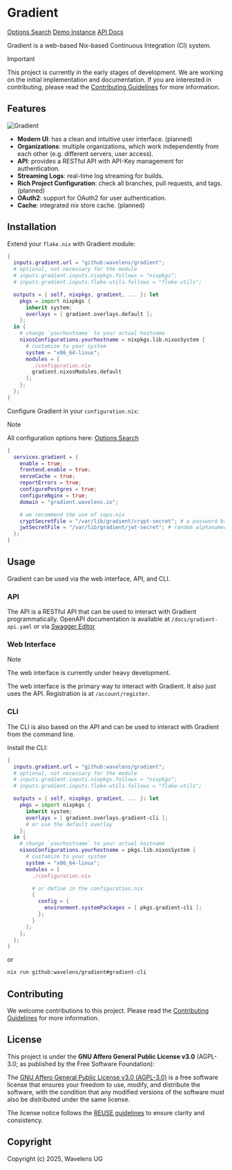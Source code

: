 # Gradient

[Options Search](https://wavelens.github.io/gradient-search)
[Demo Instance](https://gradient.wavelens.io/api/v1/health)
[API Docs](https://petstore.swagger.io/?url=https://raw.githubusercontent.com/wavelens/gradient/master/docs/gradient-api.yaml)

Gradient is a web-based Nix-based Continuous Integration (CI) system.

> [!IMPORTANT]
> This project is currently in the early stages of development. We are working on the initial implementation and documentation. If you are interested in contributing, please read the [Contributing Guidelines](CONTRIBUTING.md) for more information.

## Features

![Gradient](./docs/gradient.png)

- **Modern UI**: has a clean and intuitive user interface. (planned)
- **Organizations**: multiple organizations, which work independently from each other (e.g. different servers, user access).
- **API**: provides a RESTful API with API-Key management for authentication.
- **Streaming Logs**: real-time log streaming for builds.
- **Rich Project Configuration**: check all branches, pull requests, and tags. (planned)
- **OAuth2**: support for OAuth2 for user authentication.
- **Cache**: integrated nix store cache. (planned)

## Installation

Extend your `flake.nix` with Gradient module:

```nix
{
  inputs.gradient.url = "github:wavelens/gradient";
  # optional, not necessary for the module
  # inputs.gradient.inputs.nixpkgs.follows = "nixpkgs";
  # inputs.gradient.inputs.flake-utils.follows = "flake-utils";

  outputs = { self, nixpkgs, gradient, ... }: let
    pkgs = import nixpkgs {
      inherit system;
      overlays = [ gradient.overlays.default ];
    };
  in {
    # change `yourhostname` to your actual hostname
    nixosConfigurations.yourhostname = nixpkgs.lib.nixosSystem {
      # customize to your system
      system = "x86_64-linux";
      modules = [
        ./configuration.nix
        gradient.nixosModules.default
      ];
    };
  };
}
```

Configure Gradient in your `configuration.nix`:

> [!NOTE]
> All configuration options here: [Options Search](https://wavelens.github.io/gradient-search)

```nix
{
  services.gradient = {
    enable = true;
    frontend.enable = true;
    serveCache = true;
    reportErrors = true;
    configurePostgres = true;
    configureNginx = true;
    domain = "gradient.wavelens.io";

    # we recommend the use of sops-nix
    cryptSecretFile = "/var/lib/gradient/crypt-secret"; # a password base64 encoded
    jwtSecretFile = "/var/lib/gradient/jwt-secret"; # random alphanumeric string (RS256 JWT secret)
  };
}
```

## Usage
Gradient can be used via the web interface, API, and CLI.

### API

The API is a RESTful API that can be used to interact with Gradient programmatically.
OpenAPI documentation is available at `/docs/gradient-api.yaml` or via [Swagger Editor](https://petstore.swagger.io/?url=https://raw.githubusercontent.com/wavelens/gradient/master/docs/gradient-api.yaml)

### Web Interface

> [!NOTE]
> The web interface is currently under heavy development.

The web interface is the primary way to interact with Gradient. It also just uses the API.
Registration is at `/account/register`.

### CLI

The CLI is also based on the API and can be used to interact with Gradient from the command line.

Install the CLI:

```nix
{
  inputs.gradient.url = "github:wavelens/gradient";
  # optional, not necessary for the module
  # inputs.gradient.inputs.nixpkgs.follows = "nixpkgs";
  # inputs.gradient.inputs.flake-utils.follows = "flake-utils";

  outputs = { self, nixpkgs, gradient, ... }: let
    pkgs = import nixpkgs {
      inherit system;
      overlays = [ gradient.overlays.gradient-cli ];
      # or use the default overlay
    };
  in {
    # change `yourhostname` to your actual hostname
    nixosConfigurations.yourhostname = pkgs.lib.nixosSystem {
      # customize to your system
      system = "x86_64-linux";
      modules = [
        ./configuration.nix

        # or define in the configuration.nix
        {
          config = {
            environment.systemPackages = [ pkgs.gradient-cli ];
          };
        }
      ];
    };
  };
}
```

or

```sh
nix run github:wavelens/gradient#gradient-cli
```


## Contributing

We welcome contributions to this project. Please read the [Contributing Guidelines](CONTRIBUTING.md) for more information.

## License

This project is under the **GNU Affero General Public License v3.0** (AGPL-3.0; as published by the Free Software Foundation):

The [GNU Affero General Public License v3.0 (AGPL-3.0)](./LICENSE) is a free software license that ensures your freedom to use, modify, and distribute the software, with the condition that any modified versions of the software must also be distributed under the same license.

The license notice follows the [REUSE guidelines](https://reuse.software/) to ensure clarity and consistency.

## Copyright

Copyright (c) 2025, Wavelens UG
